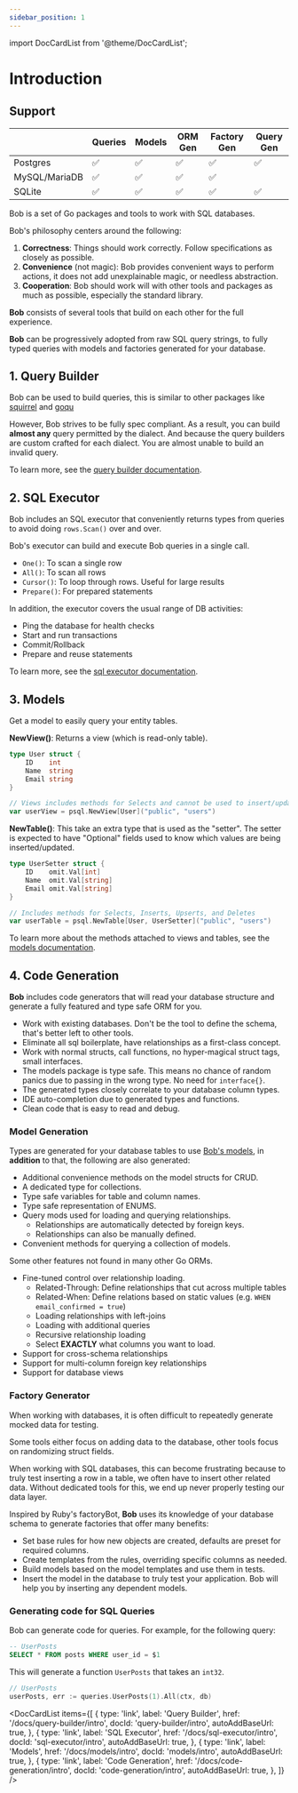 ```yaml
---
sidebar_position: 1
---
```


import DocCardList from '@theme/DocCardList';

# Introduction

## Support

|               | Queries | Models | ORM Gen | Factory Gen | Query Gen |
| ------------- | ------- | ------ | ------- | ----------- | --------- |
| Postgres      | ✅      | ✅     | ✅      | ✅          | ✅        |
| MySQL/MariaDB | ✅      | ✅     | ✅      | ✅          |           |
| SQLite        | ✅      | ✅     | ✅      | ✅          | ✅        |

Bob is a set of Go packages and tools to work with SQL databases.

Bob's philosophy centers around the following:

1. **Correctness**: Things should work correctly. Follow specifications as closely as possible.
2. **Convenience** (not magic): Bob provides convenient ways to perform actions, it does not add unexplainable magic, or needless abstraction.
3. **Cooperation**: Bob should work will with other tools and packages as much as possible, especially the standard library.

**Bob** consists of several tools that build on each other for the full experience.

**Bob** can be progressively adopted from raw SQL query strings, to fully typed queries with models and factories generated for your database.

## 1. Query Builder

Bob can be used to build queries, this is similar to other packages like [squirrel](https://github.com/Masterminds/squirrel) and [goqu](https://github.com/doug-martin/goqu)

However, Bob strives to be fully spec compliant. As a result, you can build **almost any** query permitted by the dialect. And because the query builders are custom crafted for each dialect. You are almost unable to build an invalid query.

To learn more, see the [query builder documentation](./query-builder/intro).

## 2. SQL Executor

Bob includes an SQL executor that conveniently returns types from queries to avoid doing `rows.Scan()` over and over.

Bob's executor can build and execute Bob queries in a single call.

- `One()`: To scan a single row
- `All()`: To scan all rows
- `Cursor()`: To loop through rows. Useful for large results
- `Prepare()`: For prepared statements

In addition, the executor covers the usual range of DB activities:

- Ping the database for health checks
- Start and run transactions
- Commit/Rollback
- Prepare and reuse statements

To learn more, see the [sql executor documentation](./sql-executor/intro).

## 3. Models

Get a model to easily query your entity tables.

**NewView()**: Returns a view (which is read-only table).

```go
type User struct {
    ID    int
    Name  string
    Email string
}

// Views includes methods for Selects and cannot be used to insert/update/delete
var userView = psql.NewView[User]("public", "users")
```

**NewTable()**: This take an extra type that is used as the "setter". The setter is expected to have "Optional" fields used to know which values are being inserted/updated.

```go
type UserSetter struct {
    ID    omit.Val[int]
    Name  omit.Val[string]
    Email omit.Val[string]
}

// Includes methods for Selects, Inserts, Upserts, and Deletes
var userTable = psql.NewTable[User, UserSetter]("public", "users")
```

To learn more about the methods attached to views and tables, see the [models documentation](./models/intro).

## 4. Code Generation

**Bob** includes code generators that will read your database structure and generate a fully featured and type safe ORM for you.

- Work with existing databases. Don't be the tool to define the schema, that's better left to other tools.
- Eliminate all sql boilerplate, have relationships as a first-class concept.
- Work with normal structs, call functions, no hyper-magical struct tags, small interfaces.
- The models package is type safe. This means no chance of random panics due to passing in the wrong type. No need for `interface{}`.
- The generated types closely correlate to your database column types.
- IDE auto-completion due to generated types and functions.
- Clean code that is easy to read and debug.

### Model Generation

Types are generated for your database tables to use [Bob's models](./models/intro), in **addition** to that, the following are also generated:

- Additional convenience methods on the model structs for CRUD.
- A dedicated type for collections.
- Type safe variables for table and column names.
- Type safe representation of ENUMS.
- Query mods used for loading and querying relationships.
  - Relationships are automatically detected by foreign keys.
  - Relationships can also be manually defined.
- Convenient methods for querying a collection of models.

Some other features not found in many other Go ORMs.

- Fine-tuned control over relationship loading.
  - Related-Through: Define relationships that cut across multiple tables
  - Related-When: Define relations based on static values (e.g. `WHEN email_confirmed = true`)
  - Loading relationships with left-joins
  - Loading with additional queries
  - Recursive relationship loading
  - Select **EXACTLY** what columns you want to load.
- Support for cross-schema relationships
- Support for multi-column foreign key relationships
- Support for database views

### Factory Generator

When working with databases, it is often difficult to repeatedly generate mocked data for testing.

Some tools either focus on adding data to the database, other tools focus on randomizing struct fields.

When working with SQL databases,
this can become frustrating because to truly test inserting a row in a table,
we often have to insert other related data.
Without dedicated tools for this, we end up never properly testing our data layer.

Inspired by Ruby's factoryBot, **Bob** uses its knowledge of your database schema to
generate factories that offer many benefits:

- Set base rules for how new objects are created, defaults are preset for required columns.
- Create templates from the rules, overriding specific columns as needed.
- Build models based on the model templates and use them in tests.
- Insert the model in the database to truly test your application. Bob will help you by inserting any dependent models.

### Generating code for SQL Queries

Bob can generate code for queries. For example, for the following query:

```sql
-- UserPosts
SELECT * FROM posts WHERE user_id = $1
```

This will generate a function `UserPosts` that takes an `int32`.

```go
// UserPosts
userPosts, err := queries.UserPosts(1).All(ctx, db)
```

<DocCardList items={[
{
type: 'link',
label: 'Query Builder',
href: '/docs/query-builder/intro',
docId: 'query-builder/intro',
autoAddBaseUrl: true,
},
{
type: 'link',
label: 'SQL Executor',
href: '/docs/sql-executor/intro',
docId: 'sql-executor/intro',
autoAddBaseUrl: true,
},
{
type: 'link',
label: 'Models',
href: '/docs/models/intro',
docId: 'models/intro',
autoAddBaseUrl: true,
},
{
type: 'link',
label: 'Code Generation',
href: '/docs/code-generation/intro',
docId: 'code-generation/intro',
autoAddBaseUrl: true,
},
]} />
